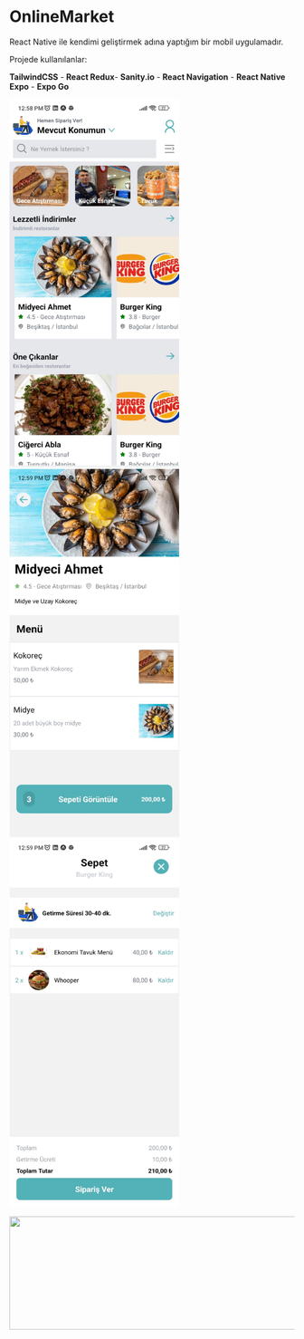 # OnlineMarket
React Native ile kendimi geliştirmek adına yaptığım bir mobil uygulamadır.

Projede kullanılanlar:

**TailwindCSS** - **React Redux**- **Sanity.io** - **React Navigation** - **React Native Expo** - **Expo Go**



<img src="/image/AnaSayfa.jpeg" width="300" height="650"/>  <img src="/image/RestorantSayfasi.jpeg" width="300" height="650"/>  <img src="/image/SepetSayfasi.jpeg" width="300" height="650"/> 


<img src="/image/Sanity.jpeg" width="650" height="200"/>

